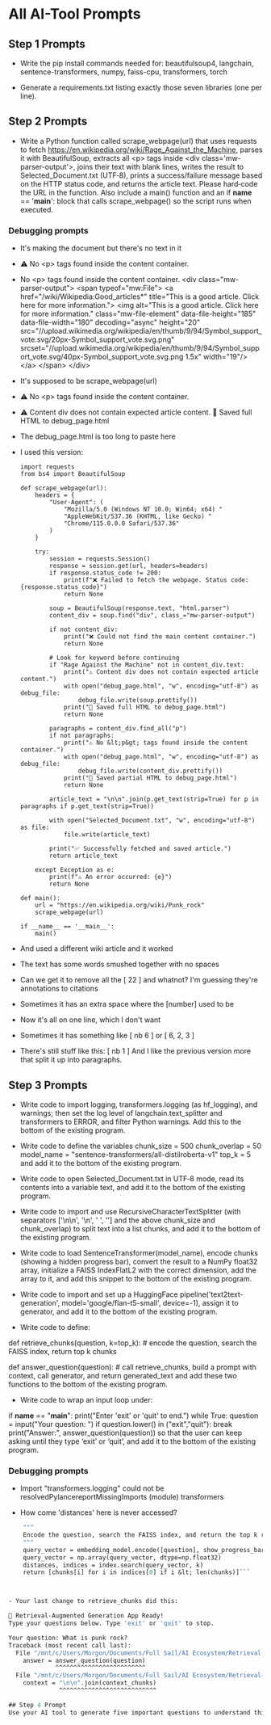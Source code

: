 # All AI-Tool Prompts

## Step 1 Prompts
- Write the pip install commands needed for:
beautifulsoup4, langchain, sentence-transformers, numpy, faiss-cpu, transformers, torch

- Generate a requirements.txt listing exactly those seven libraries (one per line).

## Step 2 Prompts
- Write a Python function called scrape_webpage(url) that uses requests to fetch https://en.wikipedia.org/wiki/Rage_Against_the_Machine, parses it with BeautifulSoup, extracts all &lt;p&gt; tags inside &lt;div class='mw-parser-output'&gt;, joins their text with blank lines, writes the result to Selected_Document.txt (UTF‑8), prints a success/failure message based on the HTTP status code, and returns the article text. Please hard‑code the URL in the function. Also include a main() function and an if __name__ == '__main__': block that calls scrape_webpage() so the script runs when executed.

### Debugging prompts
- It's making the document but there's no text in it

- ⚠️ No &lt;p&gt; tags found inside the content container.

 - No &lt;p&gt; tags found inside the content container.
&lt;div class="mw-parser-output"&gt;
 &lt;span typeof="mw:File"&gt;
  &lt;a href="/wiki/Wikipedia:Good_articles*" title="This is a good article. Click here for more information."&gt;
   &lt;img alt="This is a good article. Click here for more information." class="mw-file-element" data-file-height="185" data-file-width="180" decoding="async" height="20" src="//upload.wikimedia.org/wikipedia/en/thumb/9/94/Symbol_support_vote.svg/20px-Symbol_support_vote.svg.png" srcset="//upload.wikimedia.org/wikipedia/en/thumb/9/94/Symbol_support_vote.svg/40px-Symbol_support_vote.svg.png 1.5x" width="19"/&gt;
  &lt;/a&gt;
 &lt;/span&gt;
&lt;/div&gt;

- It's supposed to be scrape_webpage(url)

- ⚠️ No &lt;p&gt; tags found inside the content container.

- ⚠️ Content div does not contain expected article content.
💾 Saved full HTML to debug_page.html

- The debug_page.html is too long to paste here

- I used this version:

    ```
    import requests
    from bs4 import BeautifulSoup

    def scrape_webpage(url):
        headers = {
            "User-Agent": (
                "Mozilla/5.0 (Windows NT 10.0; Win64; x64) "
                "AppleWebKit/537.36 (KHTML, like Gecko) "
                "Chrome/115.0.0.0 Safari/537.36"
            )
        }

        try:
            session = requests.Session()
            response = session.get(url, headers=headers)
            if response.status_code != 200:
                print(f"❌ Failed to fetch the webpage. Status code: {response.status_code}")
                return None

            soup = BeautifulSoup(response.text, "html.parser")
            content_div = soup.find("div", class_="mw-parser-output")

            if not content_div:
                print("❌ Could not find the main content container.")
                return None

            # Look for keyword before continuing
            if "Rage Against the Machine" not in content_div.text:
                print("⚠️ Content div does not contain expected article content.")
                with open("debug_page.html", "w", encoding="utf-8") as debug_file:
                    debug_file.write(soup.prettify())
                print("💾 Saved full HTML to debug_page.html")
                return None

            paragraphs = content_div.find_all("p")
            if not paragraphs:
                print("⚠️ No &lt;p&gt; tags found inside the content container.")
                with open("debug_page.html", "w", encoding="utf-8") as debug_file:
                    debug_file.write(content_div.prettify())
                print("💾 Saved partial HTML to debug_page.html")
                return None

            article_text = "\n\n".join(p.get_text(strip=True) for p in paragraphs if p.get_text(strip=True))

            with open("Selected_Document.txt", "w", encoding="utf-8") as file:
                file.write(article_text)

            print("✅ Successfully fetched and saved article.")
            return article_text

        except Exception as e:
            print(f"⚠️ An error occurred: {e}")
            return None

    def main():
        url = "https://en.wikipedia.org/wiki/Punk_rock"
        scrape_webpage(url)

    if __name__ == '__main__':
        main()
    ```

- And used a different wiki article and it worked


- The text has some words smushed together with no spaces


- Can we get it to remove all the [ 22 ] and whatnot? I'm guessing they're annotations to citations


- Sometimes it has an extra space where the [number] used to be


- Now it's all on one line, which I don't want


- Sometimes it has something like [ nb 6 ] or [ 6, 2, 3 ]


- There's still stuff like this: [ nb 1 ] 
And I like the previous version more that split it up into paragraphs.

## Step 3 Prompts
- Write code to import logging, transformers.logging (as hf_logging), and warnings; then set the log level of langchain.text_splitter and transformers to ERROR, and filter Python warnings. Add this to the bottom of the existing program.


- Write code to define the variables
chunk_size = 500
chunk_overlap = 50
model_name = "sentence-transformers/all-distilroberta-v1"
top_k = 5
and add it to the bottom of the existing program.


- Write code to open Selected_Document.txt in UTF‑8 mode, read its contents into a variable text, and add it to the bottom of the existing program.


- Write code to import and use RecursiveCharacterTextSplitter (with separators ['\n\n', '\n', ' ', ''] and the above chunk_size and chunk_overlap) to split text into a list chunks, and add it to the bottom of the existing program.


- Write code to load SentenceTransformer(model_name), encode chunks (showing a hidden progress bar), convert the result to a NumPy float32 array, initialize a FAISS IndexFlatL2 with the correct dimension, add the array to it, and add this snippet to the bottom of the existing program.


- Write code to import and set up a HuggingFace pipeline('text2text-generation', model='google/flan-t5-small', device=-1), assign it to generator, and add it to the bottom of the existing program.


- Write code to define:

def retrieve_chunks(question, k=top_k):
    # encode the question, search the FAISS index, return top k chunks

def answer_question(question):
    # call retrieve_chunks, build a prompt with context, call generator, and return generated_text
and add these two functions to the bottom of the existing program.



- Write code to wrap an input loop under:

if __name__ == "__main__":
    print("Enter 'exit' or 'quit' to end.")
    while True:
        question = input("Your question: ")
        if question.lower() in ("exit","quit"):
            break
        print("Answer:", answer_question(question))
so that the user can keep asking until they type ‘exit’ or ‘quit’, and add it to the bottom of the existing program.

### Debugging prompts
- Import "transformers.logging" could not be resolvedPylancereportMissingImports
(module) transformers


- How come 'distances' here is never accessed?

```def retrieve_chunks(question, k=top_k):
    """
    Encode the question, search the FAISS index, and return the top k relevant chunks.
    """
    query_vector = embedding_model.encode([question], show_progress_bar=False)
    query_vector = np.array(query_vector, dtype=np.float32)
    distances, indices = index.search(query_vector, k)
    return [chunks[i] for i in indices[0] if i &lt; len(chunks)]```



- Your last change to retrieve_chunks did this:

🧠 Retrieval-Augmented Generation App Ready!
Type your questions below. Type 'exit' or 'quit' to stop.

Your question: What is punk rock?
Traceback (most recent call last):
  File "/mnt/c/Users/Morgon/Documents/Full Sail/AI Ecosystem/Retrieval-Augmented_Generation/RAG_app.py", line 106, in &lt;module&gt;
    answer = answer_question(question)
             ^^^^^^^^^^^^^^^^^^^^^^^^^
  File "/mnt/c/Users/Morgon/Documents/Full Sail/AI Ecosystem/Retrieval-Augmented_Generation/RAG_app.py", line 93, in answer_question
    context = "\n\n".join(context_chunks)
              ^^^^^^^^^^^^^^^^^^^^^^^^^^^

## Step 4 Prompt
Use your AI tool to generate five important questions to understand this RAG system (e.g., about embedding dimensionality, FAISS search behavior, chunk overlap, prompt design) and print both the questions and AI‑generated answers. Include these in your reflection.